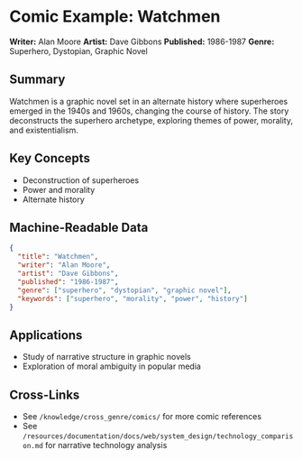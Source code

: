 # Comic Example: Watchmen

**Writer:** Alan Moore
**Artist:** Dave Gibbons
**Published:** 1986-1987
**Genre:** Superhero, Dystopian, Graphic Novel

## Summary
Watchmen is a graphic novel set in an alternate history where superheroes emerged in the 1940s and 1960s, changing the course of history. The story deconstructs the superhero archetype, exploring themes of power, morality, and existentialism.

## Key Concepts
- Deconstruction of superheroes
- Power and morality
- Alternate history

## Machine-Readable Data
```json
{
  "title": "Watchmen",
  "writer": "Alan Moore",
  "artist": "Dave Gibbons",
  "published": "1986-1987",
  "genre": ["superhero", "dystopian", "graphic novel"],
  "keywords": ["superhero", "morality", "power", "history"]
}
```

## Applications
- Study of narrative structure in graphic novels
- Exploration of moral ambiguity in popular media

## Cross-Links
- See `/knowledge/cross_genre/comics/` for more comic references
- See `/resources/documentation/docs/web/system_design/technology_comparison.md` for narrative technology analysis
